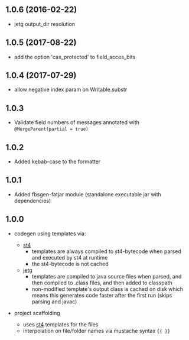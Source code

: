## 1.0.6 (2016-02-22)

* jetg output_dir resolution

## 1.0.5 (2017-08-22)

* add the option 'cas_protected' to field_acces_bits

## 1.0.4 (2017-07-29)

* allow negative index param on Writable.substr

## 1.0.3

* Validate field numbers of messages annotated with ```@MergeParent(partial = true)```

## 1.0.2

* Added kebab-case to the formatter

## 1.0.1

* Added fbsgen-fatjar module (standalone executable jar with dependencies)

## 1.0.0

* codegen using templates via:
  * [st4](https://github.com/antlr/stringtemplate4)
    - templates are always compiled to st4-bytecode when parsed and executed by st4 at runtime
    - the st4-bytecode is not cached
  * [jetg](https://github.com/fbsgen/jetg)
    - templates are compiled to java source files when parsed, and then compiled to .class files, and then added to classpath
    - non-modified template's output class is cached on disk which means this generates code faster after the first run (skips parsing and javac)

* project scaffolding
  * uses [st4](https://github.com/antlr/stringtemplate4) templates for the files
  * interpolation on file/folder names via mustache syntax ```{{ }}```

